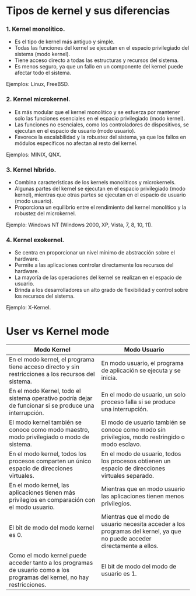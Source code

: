 # Tipos de kernel y sus diferencias

### 1. Kernel monolítico.
 * Es el tipo de kernel más antiguo y simple.
 * Todas las funciones del kernel se ejecutan en el espacio privilegiado del sistema (modo kernel).
 * Tiene acceso directo a todas las estructuras y recursos del sistema.
 * Es menos seguro, ya que un fallo en un componente del kernel puede afectar todo el sistema.

Ejemplos: Linux, FreeBSD.

### 2. Kernel microkernel.
 * Es más modular que el kernel monolítico y se esfuerza por mantener solo las funciones esenciales en el espacio privilegiado (modo kernel).
 * Las funciones no esenciales, como los controladores de dispositivos, se ejecutan en el espacio de usuario (modo usuario).
 * Favorece la escalabilidad y la robustez del sistema, ya que los fallos en módulos específicos no afectan al resto del kernel.

Ejemplos: MINIX, QNX.

### 3. Kernel híbrido.
* Combina características de los kernels monolíticos y microkernels.
* Algunas partes del kernel se ejecutan en el espacio privilegiado (modo kernel), mientras que otras partes se ejecutan en el espacio de usuario (modo usuario).
* Proporciona un equilibrio entre el rendimiento del kernel monolítico y la robustez del microkernel.

Ejemplo: Windows NT (Windows 2000, XP, Vista, 7, 8, 10, 11).

### 4. Kernel exokernel.

* Se centra en proporcionar un nivel mínimo de abstracción sobre el hardware.
* Permite a las aplicaciones controlar directamente los recursos del hardware.
* La mayoría de las operaciones del kernel se realizan en el espacio de usuario.
* Brinda a los desarrolladores un alto grado de flexibilidad y control sobre los recursos del sistema.

Ejemplo: X-Kernel.

# User vs Kernel mode
| Modo Kernel                                             | Modo Usuario                                             |
|--------------------------------------------------------|----------------------------------------------------------|
| En el modo kernel, el programa tiene acceso directo y sin restricciones a los recursos del sistema. | En modo usuario, el programa de aplicación se ejecuta y se inicia.        |
| En el modo Kernel, todo el sistema operativo podría dejar de funcionar si se produce una interrupción. | En el modo de usuario, un solo proceso falla si se produce una interrupción.   |
| El modo kernel también se conoce como modo maestro, modo privilegiado o modo de sistema. | El modo de usuario también se conoce como modo sin privilegios, modo restringido o modo esclavo.   |
| En el modo kernel, todos los procesos comparten un único espacio de direcciones virtuales. | En el modo de usuario, todos los procesos obtienen un espacio de direcciones virtuales separado. |
| En el modo kernel, las aplicaciones tienen más privilegios en comparación con el modo usuario. | Mientras que en modo usuario las aplicaciones tienen menos privilegios. |
| El bit de modo del modo kernel es 0.                   | Mientras que el modo de usuario necesita acceder a los programas del kernel, ya que no puede acceder directamente a ellos. |
| Como el modo kernel puede acceder tanto a los programas de usuario como a los programas del kernel, no hay restricciones. | El bit de modo del modo de usuario es 1. |

